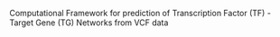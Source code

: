 Computational Framework for prediction of Transcription Factor (TF) - Target Gene (TG) Networks from VCF data
